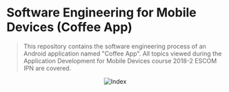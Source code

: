 # Software Engineering for Mobile Devices (Coffee App)

> This repository contains the software engineering process of an Android application named "Coffee App". All topics viewed during the Application Development for Mobile Devices course 2018-2 ESCOM IPN are covered.

<p align="center">
  <img src="https://github.com/PitCoder/CoffeeApp/blob/master/Index.jpg" alt="Index"/>
</p>
